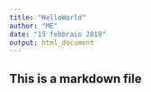 ```yaml
---
title: "HelloWorld"
author: "ME"
date: "15 febbraio 2019"
output: html_document
---
```



## This is a markdown file

